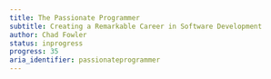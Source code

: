 ```yaml
---
title: The Passionate Programmer
subtitle: Creating a Remarkable Career in Software Development
author: Chad Fowler
status: inprogress
progress: 35
aria_identifier: passionateprogrammer
---
```


